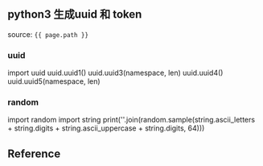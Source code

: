 ## python3 生成uuid 和 token
source: `{{ page.path }}`

### uuid

import uuid
uuid.uuid1()
uuid.uuid3(namespace, len)
uuid.uuid4()
uuid.uuid5(namespace, len)

### random
import random
import string
print(''.join(random.sample(string.ascii_letters + string.digits + string.ascii_uppercase + string.digits, 64)))


## Reference

